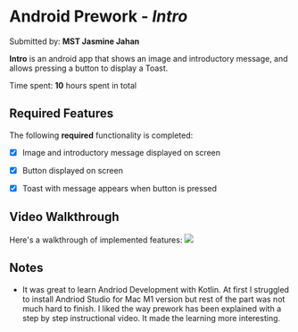 # Android Prework - *Intro*

Submitted by: **MST Jasmine Jahan**

**Intro** is an android app that shows an image and introductory message, and allows pressing a button to display a Toast. 

Time spent: **10** hours spent in total

## Required Features

The following **required** functionality is completed:

* [x] Image and introductory message displayed on screen
* [x] Button displayed on screen
* [x] Toast with message appears when button is pressed 


## Video Walkthrough

Here's a walkthrough of implemented features:
![](https://i.imgur.com/y0YY7PP.gif)




## Notes

* It was great to learn Andriod Development with Kotlin. At first I struggled to install Andriod Studio for Mac M1 version but rest of the part was not much hard to finish. I liked the way prework has been explained with a step by step instructional video. It made the learning more interesting. 


